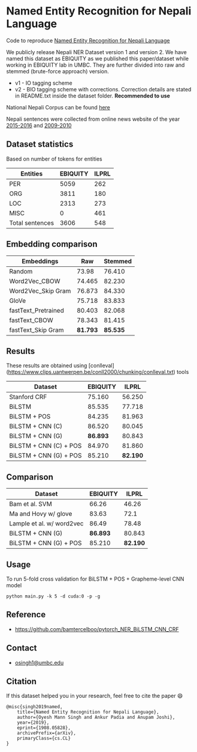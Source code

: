 # Named Entity Recognition for Nepali Language

Code to reproduce [Named Entity Recognition for Nepali Language](https://arxiv.org/abs/1908.05828)

We publicly release Nepali NER Dataset version 1 and version 2. We have named this dataset as EBIQUITY as we published this paper/dataset while working in EBIQUITY lab in UMBC. They are further divided into raw and stemmed (brute-force approach) version.

* v1 - IO tagging scheme
* v2 - BIO tagging scheme with corrections. Correction details are stated in README.txt inside the dataset folder. **Recommended to use**

National Nepali Corpus can be found [here](https://www.sketchengine.eu/nepali-national-corpus/)

Nepali sentences were collected from online news website of the year [2015-2016](https://github.com/sndsabin/Nepali-News-Classifier) and [2009-2010](https://pdfs.semanticscholar.org/c8c4/d371c9b8a759b3927de6c2b0f1fa98f4501c.pdf)

## Dataset statistics

Based on number of tokens for entities

| Entities        | EBIQUITY | ILPRL |
|-----------------|------|-------|
| PER             | 5059 | 262   |
| ORG             | 3811 | 180   |
| LOC             | 2313 | 273   |
| MISC            | 0    | 461   |
| Total sentences | 3606 | 548   |

## Embedding comparison
| Embeddings          | Raw       | Stemmed |
|---------------------|-----------|---------|
| Random              | 73.98     | 76.410  |
| Word2Vec_CBOW       | 74.465    | 82.230  |
| Word2Vec_Skip Gram  | 76.873    | 84.330  |
| GloVe               | 75.718    | 83.833  |
| fastText_Pretrained | 80.403    | 82.068  |
| fastText_CBOW       | 78.343    | 81.415  |
| fastText_Skip Gram  | **81.793**    | **85.535**  |

## Results

These results are obtained using [conlleval] (https://www.clips.uantwerpen.be/conll2000/chunking/conlleval.txt) tools

| Dataset                | EBIQUITY | ILPRL  |
|------------------------|----------|--------|
| Stanford CRF           | 75.160   | 56.250 |
| BiLSTM                 | 85.535   | 77.718 |
| BiLSTM + POS           | 84.235   | 81.963 |
| BiLSTM + CNN (C)       | 86.520   | 80.045 |
| BiLSTM + CNN (G)       | **86.893**   | 80.843 |
| BiLSTM + CNN (C) + POS | 84.970   | 81.860 |
| BiLSTM + CNN (G) + POS | 85.210   | **82.190** |

## Comparison

| Dataset                   | EBIQUITY | ILPRL  |
|---------------------------|----------|--------|
| Bam et al. SVM            | 66.26    | 46.26  |
| Ma and Hovy w/ glove      | 83.63    | 72.1   |
| Lample et al. w/ word2vec | 86.49    | 78.48  |
| BiLSTM + CNN (G)          | **86.893**   | 80.843 |
| BiLSTM + CNN (G) + POS    | 85.210   | **82.190** |

## Usage

To run 5-fold cross validation for BiLSTM + POS + Grapheme-level CNN model

    python main.py -k 5 -d cuda:0 -p -g


## Reference
- https://github.com/bamtercelboo/pytorch_NER_BiLSTM_CNN_CRF


## Contact
- osingh1@umbc.edu

## Citation

If this dataset helped you in your research, feel free to cite the paper :smile:

    @misc{singh2019named,
        title={Named Entity Recognition for Nepali Language},
        author={Oyesh Mann Singh and Ankur Padia and Anupam Joshi},
        year={2019},
        eprint={1908.05828},
        archivePrefix={arXiv},
        primaryClass={cs.CL}
    }


